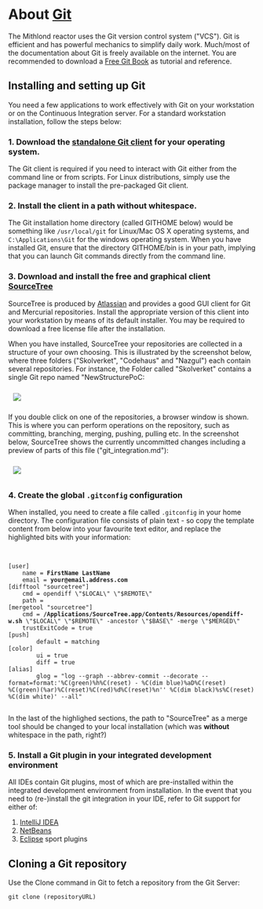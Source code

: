 # About [Git](http://git-scm.com/downloads)

The Mithlond reactor uses the Git version control system ("VCS").
Git is efficient and has powerful mechanics to simplify daily work.
Much/most of the documentation about Git is freely available on the internet.
You are recommended to download a [Free Git Book](http://git-scm.com/book/en/v2) as tutorial and reference.

## Installing and setting up Git

You need a few applications to work effectively with Git on your workstation or on the Continuous Integration server.
For a standard workstation installation, follow the steps below:

### 1. Download the [standalone Git client](http://git-scm.com/downloads) for your operating system.

The Git client is required if you need to interact with Git either from the command line or from scripts.
For Linux distributions, simply use the package manager to install the pre-packaged Git client.

### 2. Install the client in a path **without whitespace**.

The Git installation home directory (called GITHOME below) would be something like `/usr/local/git` for
Linux/Mac OS X operating systems, and `C:\Applications\Git` for the windows operating system.
When you have installed Git, ensure that the directory GITHOME/bin is in your path, implying that you can launch Git
commands directly from the command line.

### 3. Download and install the free and graphical client [SourceTree](http://www.sourcetreeapp.com/)

SourceTree is produced by [Atlassian](https://www.atlassian.com/) and provides a good GUI client for Git and
Mercurial repositories. Install the appropriate version of this client into your workstation by means of its default
installer. You may be required to download a free license file after the installation.

When you have installed, SourceTree your repositories are collected in a structure of your own choosing.
This is illustrated by the screenshot below, where three folders ("Skolverket", "Codehaus" and "Nazgul") each contain
several repositories. For instance, the Folder called "Skolverket" contains a single Git repo named "NewStructurePoC:

<img src="../images/screenshotSourceTreeRepos.png" style="margin:10px;" altText="SourceTreeRepos"/>

If you double click on one of the repositories, a browser window is shown. This is where you can perform operations
on the repository, such as committing, branching, merging, pushing, pulling etc. In the screenshot below, SourceTree
shows the currently uncommitted changes including a preview of parts of this file ("git_integration.md"):

<img src="../images/screenshotSourceTree.png" style="margin:10px;" altText="SourceTreeRepo"/>

### 4. Create the global `.gitconfig` configuration

When installed, you need to create a file called `.gitconfig` in your home directory. The configuration file consists
of plain text - so copy the template content from below into your favourite text editor, and replace the highlighted
bits with your information:

<pre>
    <code>

[user]
	name = <strong>FirstName LastName</strong>
	email = <strong>your@email.address.com</strong>
[difftool "sourcetree"]
	cmd = opendiff \"$LOCAL\" \"$REMOTE\"
	path =
[mergetool "sourcetree"]
	cmd = <strong>/Applications/SourceTree.app/Contents/Resources/opendiff-w.sh</strong> \"$LOCAL\" \"$REMOTE\" -ancestor \"$BASE\" -merge \"$MERGED\"
	trustExitCode = true
[push]
        default = matching
[color]
        ui = true
        diff = true
[alias]
        glog = "log --graph --abbrev-commit --decorate --format=format:'%C(green)%h%C(reset) - %C(dim blue)%aD%C(reset) %C(green)(%ar)%C(reset)%C(red)%d%C(reset)%n'' %C(dim black)%s%C(reset) %C(dim white)' --all"
    </code>
</pre>

In the last of the highlighed sections, the path to "SourceTree" as a merge tool should be changed to your local
installation (which was **without** whitespace in the path, right?)

### 5. Install a Git plugin in your integrated development environment

All IDEs contain Git plugins, most of which are pre-installed within the integrated development environment from
installation. In the event that you need to (re-)install the git integration in your IDE, refer to Git support for
either of:

1. [IntelliJ IDEA](https://www.jetbrains.com/idea/download/)
2. [NetBeans](https://netbeans.org/downloads/)
3. [Eclipse](http://www.eclipse.org/downloads/?) sport plugins

## Cloning a Git repository

Use the Clone command in Git to fetch a repository from the Git Server:

`git clone (repositoryURL)`



